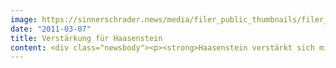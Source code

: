 ```yaml
---
image: https://sinnerschrader.news/media/filer_public_thumbnails/filer_public/46/1d/461d5b09-8100-442e-96dd-5bd2a50291d5/varfoldersdjk8pxf42x64d8fxslz8jcc8fc0000gnttmp1ythrl__480x288_q85_crop_subsampling-2_upscale.jpg
date: "2011-03-07"
title: Verstärkung für Haasenstein
content: <div class="newsbody"><p><strong>Haasenstein verstärkt sich mit Hennen und Wölfel von Grabarz &amp; Partner<br/></strong><br/>André Hennen und Jan Wölfel heuern bei der Hamburger Werbeagentur Haasenstein an. Das Duo kommt von Grabarz &amp; Partner, wo sie in den letzten drei Jahren als Kreativteam u.a. für IKEA, EDEKA und Veltins gearbeitet haben. Beide sind mehrfach national und international ausgezeichnet. Hennen und Wölfel werden als Team in der Kreation von Haasenstein u.a. für TUIfly.com verantwortlich sein, für das die Agentur die gesamte Kommunikation übernimmt.</p><p>“Das Motto ‘digital first, analog next’ ist sehr reizvoll. Eine von Anfang an integriert arbeitende Agentur mit zu gründen ist zudem extrem spannend”, so André Hennen. Der 29-Jährige war vor seiner Zeit bei Grabarz &amp; Partner für JvM/Alster tätig. Der Dipl. Grafik-Designer Wölfel (Jg. 1978) hat sechs Jahre bei Heye &amp; Partner in München gearbeitet, bevor er zu Grabarz &amp; Partner nach Hamburg kam.</p><p>Haasenstein bietet strategische Markenführung, kanalübergreifende Kampagnen und interaktive Kommunikation. Die Werbeagentur ist im Februar 2011 gestartet und jüngste Tochter der SinnerSchrader-Gruppe. An der Spitze der bislang acht Mitarbeiter stehen Matthias Wagener (bislang SinnerSchrader) und Timm Hanebeck, der von Jung von Matt kam.</p><p>“Wir freuen uns, mit André Hennen und Jan Wölfel zwei echte Hochkaräter für Haasenstein gewonnen zu haben. Sie stehen für das, was Haasenstein auszeichnet&#58; Kreation auf Top-Niveau, egal ob digital, klassisch oder beides”, so Timm Hanebeck, Kreativ-Chef von Haasenstein.</p></div>
---
```

